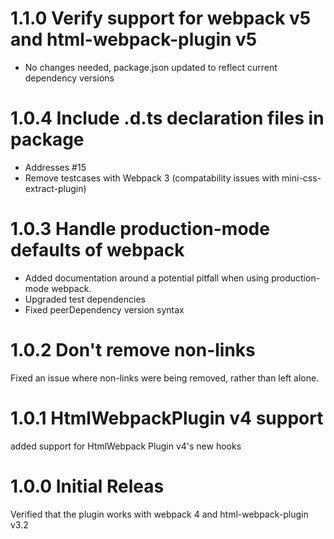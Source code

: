 # 1.1.0 Verify support for webpack v5 and html-webpack-plugin v5
- No changes needed, package.json updated to reflect current dependency versions

# 1.0.4 Include .d.ts declaration files in package
- Addresses #15
- Remove testcases with Webpack 3 (compatability issues with mini-css-extract-plugin)

# 1.0.3 Handle production-mode defaults of webpack
- Added documentation around a potential pitfall when using production-mode webpack.
- Upgraded test dependencies
- Fixed peerDependency version syntax

# 1.0.2 Don't remove non-links
Fixed an issue where non-links were being removed, rather than left alone.

# 1.0.1 HtmlWebpackPlugin v4 support
added support for HtmlWebpack Plugin v4's new hooks

# 1.0.0 Initial Releas
Verified that the plugin works with webpack 4 and html-webpack-plugin v3.2
